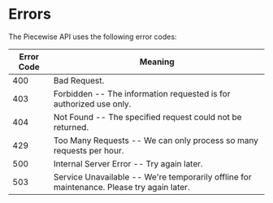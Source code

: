 # Errors

The Piecewise API uses the following error codes:


Error Code | Meaning
---------- | -------
400 | Bad Request.
403 | Forbidden -- The information requested is for authorized use only.
404 | Not Found -- The specified request could not be returned.
429 | Too Many Requests -- We can only process so many requests per hour.
500 | Internal Server Error -- Try again later.
503 | Service Unavailable -- We're temporarily offline for maintenance. Please try again later.
